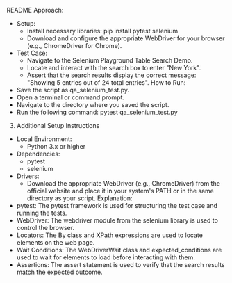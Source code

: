 README
Approach:
 * Setup:
   * Install necessary libraries: pip install pytest selenium
   * Download and configure the appropriate WebDriver for your browser (e.g., ChromeDriver for Chrome).
 * Test Case:
   * Navigate to the Selenium Playground Table Search Demo.
   * Locate and interact with the search box to enter "New York".
   * Assert that the search results display the correct message: "Showing 5 entries out of 24 total entries".
How to Run:
 * Save the script as qa_selenium_test.py.
 * Open a terminal or command prompt.
 * Navigate to the directory where you saved the script.
 * Run the following command: pytest qa_selenium_test.py
3. Additional Setup Instructions
 * Local Environment:
   * Python 3.x or higher
 * Dependencies:
   * pytest
   * selenium
 * Drivers:
   * Download the appropriate WebDriver (e.g., ChromeDriver) from the official website and place it in your system's PATH or in the same directory as your script.
Explanation:
 * pytest: The pytest framework is used for structuring the test case and running the tests.
 * WebDriver: The webdriver module from the selenium library is used to control the browser.
 * Locators: The By class and XPath expressions are used to locate elements on the web page.
 * Wait Conditions: The WebDriverWait class and expected_conditions are used to wait for elements to load before interacting with them.
 * Assertions: The assert statement is used to verify that the search results match the expected outcome.
